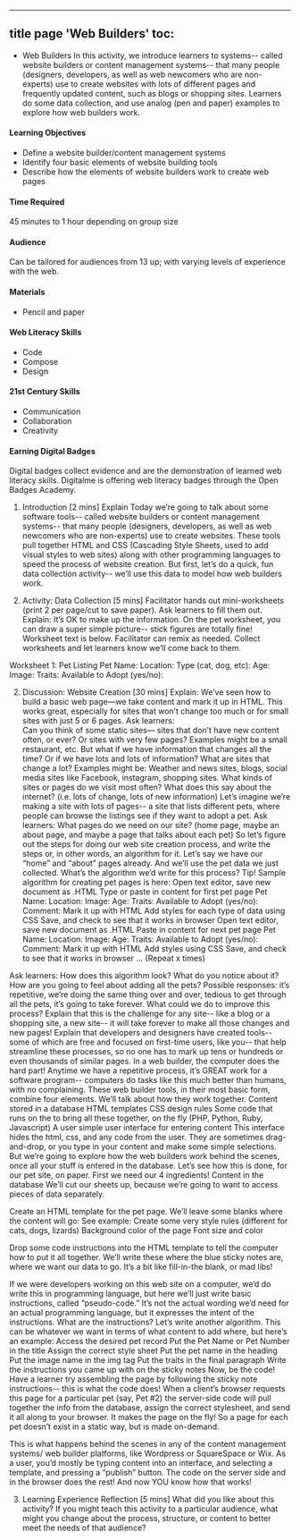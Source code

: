 ---
title page 'Web Builders'
toc:
- 

* Web Builders
In this activity, we introduce learners to systems-- called website builders or content management systems-- that many people (designers, developers, as well as web newcomers who are non-experts) use to create websites with lots of different pages and frequently updated content, such as blogs or shopping sites. Learners do some data collection, and use analog (pen and paper) examples to explore how web builders work.  

#### Learning Objectives
* Define a website builder/content management systems
* Identify four basic elements of website building tools
* Describe how the elements of website builders work to create web pages

#### Time Required
45 minutes to 1 hour depending on group size

#### Audience
Can be tailored for audiences from 13 up; with varying levels of experience with the web.

#### Materials
* Pencil and paper

#### Web Literacy Skills
* Code
* Compose
* Design

#### 21st Century Skills
* Communication
* Collaboration
* Creativity

#### Earning Digital Badges
Digital badges collect evidence and are the demonstration of learned web literacy skills. Digitalme is offering web literacy badges through the Open Badges Academy. 

1. Introduction [2 mins]
Explain
Today we’re going to talk about some software tools-- called website builders or content management systems-- that many people (designers, developers, as well as web newcomers who are non-experts) use to create websites.
These tools pull together HTML and CSS (Cascading Style Sheets, used to add visual styles to web sites) along with other programming languages to speed the process of website creation. 
But first, let’s do a quick, fun data collection activity-- we’ll use this data to model how web builders work. 

2. Activity: Data Collection [5 mins]
Facilitator hands out mini-worksheets (print 2 per page/cut to save paper). Ask learners to fill them out. Explain: 
It’s OK to make up the information.
On the pet worksheet, you can draw a super simple picture-- stick figures are totally fine! 
Worksheet text is below. Facilitator can remix as needed.
Collect worksheets and let learners know we’ll come back to them.

Worksheet 1: Pet Listing
Pet Name:
Location:
Type (cat, dog, etc):
Age:
Image:
Traits:
Available to Adopt (yes/no):

2. Discussion: Website Creation [30 mins]
Explain: We’ve seen how to build a basic web page—we take content and mark it up in HTML. This works great, especially for sites that won’t change too much or for small sites with just 5 or 6 pages. Ask learners:     
Can you think of some static sites— sites that don’t have new content often, or ever? Or sites with very few pages? Examples might be a small restaurant, etc. 
But what if we have information that changes all the time? Or if we have lots and lots of information? What are sites that change a lot? Examples might be: Weather and news sites, blogs, social media sites like Facebook, instagram, shopping sites. 
What kinds of sites or pages do we visit most often? What does this say about the internet? (i.e. lots of change, lots of new information) 
Let’s imagine we’re making a site with lots of pages-- a site that lists different pets, where people can browse the listings see if they want to adopt a pet.
Ask learners: What pages do we need on our site? (home page, maybe an about page, and maybe a page that talks about each pet) 
So let’s figure out the steps for doing our web site creation process, and write the steps or, in other words, an algorithm for it. Let’s say we have our “home” and “about” pages already. And we’ll use the pet data we just collected. What’s the algorithm we’d write for this process?
Tip! Sample algorithm for creating pet pages is here:
Open text editor, save new document as .HTML
Type or paste in content for first pet page
Pet Name:
Location:
Image:
Age:
Traits:
Available to Adopt (yes/no):
Comment:
Mark it up with HTML
Add styles for each type of data using CSS
Save, and check to see that it works in browser
Open text editor, save new document as .HTML
Paste in content for next pet page
Pet Name:
Location:
Image:
Age:
Traits:
Available to Adopt (yes/no):
Comment:
Mark it up with HTML
Add styles using CSS
Save, and check to see that it works in browser
…
(Repeat x times)


Ask learners: 
How does this algorithm look? What do you notice about it? 
How are you going to feel about adding all the pets? Possible responses: it’s repetitive, we’re doing the same thing over and over, tedious to get through all the pets, it’s going to take forever.
What could we do to improve this process?
Explain that this is the challenge for any site-- like a blog or a shopping site, a new site-- it will take forever to make all those changes and new pages! 
Explain that developers and designers have created tools-- some of which are free and focused on first-time users, like you-- that help streamline these processes, so no one has to mark up tens or hundreds or even thousands of similar pages. 
In a web builder, the computer does the hard part! Anytime we have a repetitive process, it’s GREAT work for a software program-- computers do tasks like this much better than humans, with no complaining.
These web builder tools, in their most basic form, combine four elements. We’ll talk about how they work together. 
Content stored in a database
HTML templates 
CSS design rules 
Some code that runs on the to bring all these together, on the fly (PHP, Python, Ruby, Javascript)
A user simple user interface for entering content 
This interface hides the html, css, and any code from the user. They are sometimes drag-and-drop, or you type in your content and make some simple selections. But we’re going to explore how the web builders work behind the scenes, once all your stuff is entered in the database.
Let’s see how this is done, for our pet site, on paper. First we need our 4 ingredients!
Content in the database
We’ll cut our sheets up, because we’re going to want to access pieces of data separately.


Create an HTML template for the pet page. We’ll leave some blanks where the content will go:
See example: 
Create some very style rules (different for cats, dogs, lizards)
Background color of the page
Font size and color

Drop some code instructions into the HTML template to tell the computer how to put it all together. We’ll write these where the blue sticky notes are, where we want our data to go. It’s a bit like fill-in-the blank, or mad libs! 

If we were developers working on this web site on a computer, we’d do write this in programming language, but here we’ll just write basic instructions, called “pseudo-code.” It’s not the actual wording we’d need for an actual programming language,  but it expresses the intent of the instructions.
What are the instructions? Let’s write another algorithm. This can be whatever we want in terms of what content to add where, but here’s an example:
Access the desired pet record
Put the Pet Name or Pet Number in the title
Assign the correct style sheet
Put the pet name in the heading
Put the image name in the img tag
Put the traits in the final paragraph
Write the instructions you came up with on the sticky notes
Now, be the code! 
Have a learner try assembling the page by following the sticky note instructions-- this is what the code does! 
When a client’s browser requests this page for a particular pet (say, Pet #2) the server-side code will pull together the info from the database, assign the correct stylesheet, and send it all along to your browser. It makes the page on the fly! So a page for each pet doesn’t exist in a static way, but is made on-demand. 

This is what happens behind the scenes in any of the content management systems/ web builder platforms, like Wordpress or SquareSpace or Wix. 
As a user, you’d mostly be typing content into an interface, and selecting a template, and pressing a “publish” button. The code on the server side and in the browser does the rest! And now YOU know how that works!

3. Learning Experience Reflection [5 mins]
What did you like about this activity?
If you might teach this activity to a particular audience, what might you change about the process, structure, or content to better meet the needs of that audience? 





